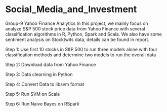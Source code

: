 # Social_Media_and_Investment
Group-9
Yahoo Finance Analytics
In this project, we mainly focus on analyze S&P 500 stock price data from Yahoo Finance with several classification algorithms in R, Python, Spark and Scala. We also have some sentiment analysis on Stocktwits data, details can be found in report.

Step 1: Use first 10 stocks in S&P 500 to run three models alone with four classification methods and determine two models to run the overall data

Step 2: Download data from Yahoo Finance

Step 3: Data clearning in Python

Step 4: Convert Data to libsvm format

Step 5: Run SVM on Scala

Step 6: Run Naive Bayes on RSpark
